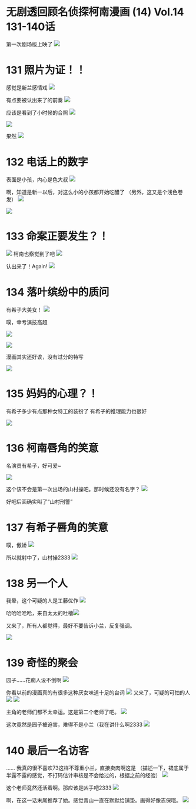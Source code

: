 # 无剧透回顾名侦探柯南漫画 (14) Vol.14 131-140话

第一次剧场版上映了
![](https://i.imgur.com/5WL2Wnh.png)

# 131 照片为证！！
感觉是新兰感情戏
![](https://i.imgur.com/RMmoD4j.png)

有点要被认出来了的前奏
![](https://i.imgur.com/uNePAFl.png)

应该是看到了小时候的合照
![](https://i.imgur.com/rwguz0w.png)

![](https://i.imgur.com/0xxavtd.png)


果然
![](https://i.imgur.com/1V06oFq.png)
# **132 电话上的数字**

表面是小孩，内心是色大叔
![](https://i.imgur.com/kCGvvrF.png)

啊，知道是新一以后，对这么小的小孩都开始吃醋了 （另外，这又是个浅色卷发）
![](https://i.imgur.com/vK58j2h.png)

![](https://i.imgur.com/jZpEl8t.png)

# **133 命案正要发生？！**
![](https://i.imgur.com/w9aF243.png)
柯南也察觉到了吧
![](https://i.imgur.com/WwC3vlv.png)

认出来了！Again!
![](https://i.imgur.com/jHMr5uU.png)

# **134 落叶缤纷中的质问**
有希子大美女！
![](https://i.imgur.com/OtuNXIk.png)

噗，幸亏演技高超
<!--Upload failed, remote server returned an error: [object Object]-->
![](Pasted%20image%2020230623022429.png)

<!--Upload failed, remote server returned an error: [object Object]-->
![](Pasted%20image%2020230623022501.png)

漫画其实还好诶，没有过分的特写

![](Pasted%20image%2020230623022555.png)

# **135 妈妈的心理？！**

有希子多少有点那种女特工的装扮了
有希子的推理能力也很好
<!--Upload failed, remote server returned an error: [object Object]-->
![](Pasted%20image%2020230623022745.png)


# **136 柯南唇角的笑意**
名演员有希子，好可爱~

![](https://i.imgur.com/YHQhpcr.png)

这个该不会是第一次出场的山村操吧。那时候还没有名字？
![](https://i.imgur.com/AOMzqkR.png)

好吧后面确实叫了“山村刑警”
# **137 有希子唇角的笑意**

噗，傲娇
![](https://i.imgur.com/CV3FHpi.png)

所以就射中了，山村操2333
![](https://i.imgur.com/KpQHVb6.png)

# **138 另一个人**
我晕，这个可疑的人是工藤优作
![](https://i.imgur.com/OoX87HG.png)

哈哈哈哈哈，来自太太的吐槽![](Pasted%20image%2020230623023512.png)


又来了，所有人都觉得，最好不要告诉小兰，反复强调。

![](Pasted%20image%2020230623023542.png)

# **139 奇怪的聚会**

园子……花痴人设不倒啊
![](https://i.imgur.com/L21nGpY.png)

你看以前的漫画真的有很多这种厌女味道十足的台词
![](https://i.imgur.com/oMIatkW.png)
又来了，可疑的可怕的人
![](https://i.imgur.com/XXRA92F.png)
![](https://i.imgur.com/8TSrM4w.png)

主角的老师们都不太幸运。这是第二个老师了吧。
![](https://i.imgur.com/KKjuhX1.png)

这次竟然是园子被迫害，难得不是小兰（我在讲什么啊2333
![](https://i.imgur.com/QpZ7rt0.png)
# **140 最后一名访客**

…… 我真的很不喜欢73这样不尊重小兰，直接卖肉啊这是 （描述一下，裙底属于半露不露的感觉，不打码估计审核是不会给过的，根据之前的经验）
![](https://i.imgur.com/QDoipXF.png)

这个老师竟然还活着啊。那应该是凶手吧2333
![](https://i.imgur.com/CvW8FOy.png)

啊，在这一话末尾推荐了她。感觉青山一直在默默给铺垫。画得好像志保哦。
![](https://i.imgur.com/gAdTTeO.png)
